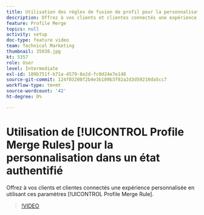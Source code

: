 ```yaml
---
title: Utilisation des règles de fusion de profil pour la personnalisation dans un état authentifié
description: Offrez à vos clients et clientes connectés une expérience personnalisée en utilisant ces paramètres de règle de fusion de profil.
feature: Profile Merge
topics: null
activity: setup
doc-type: feature video
team: Technical Marketing
thumbnail: 35938.jpg
kt: 5357
role: User
level: Intermediate
exl-id: 189b751f-b71a-4579-8e2d-fc0d24e7e148
source-git-commit: 124f03208f2b4e3b109b3f02a2d3d59210da5cc7
workflow-type: tm+mt
source-wordcount: '42'
ht-degree: 0%

---
```


# Utilisation de [!UICONTROL Profile Merge Rules] pour la personnalisation dans un état authentifié

Offrez à vos clients et clientes connectés une expérience personnalisée en utilisant ces paramètres [!UICONTROL Profile Merge Rule].

>[!VIDEO](https://video.tv.adobe.com/v/40006/?quality=12&learn=on&captions=fre_fr)
